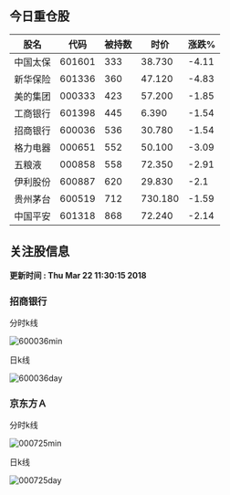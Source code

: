 
## 今日重仓股 

|股名|代码|被持数|时价|涨跌%|
|---|---|---|---|---|
|中国太保|601601|333|38.730|-4.11|
|新华保险|601336|360|47.120|-4.83|
|美的集团|000333|423|57.200|-1.85|
|工商银行|601398|445|6.390|-1.54|
|招商银行|600036|536|30.780|-1.54|
|格力电器|000651|552|50.100|-3.09|
|五粮液|000858|558|72.350|-2.91|
|伊利股份|600887|620|29.830|-2.1|
|贵州茅台|600519|712|730.180|-1.59|
|中国平安|601318|868|72.240|-2.14|

## 关注股信息
**更新时间 : Thu Mar 22 11:30:15 2018**
### 招商银行 
分时k线

![600036min](http://image.sinajs.cn/newchart/min/n/sh600036.gif)

日k线

![600036day](http://image.sinajs.cn/newchart/daily/n/sh600036.gif)

### 京东方Ａ 
分时k线

![000725min](http://image.sinajs.cn/newchart/min/n/sz000725.gif)

日k线

![000725day](http://image.sinajs.cn/newchart/daily/n/sz000725.gif)
